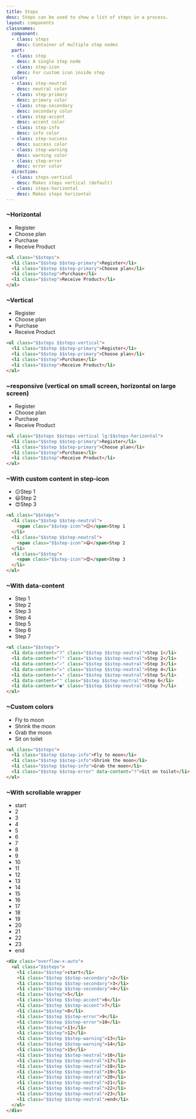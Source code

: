 ```yaml
---
title: Steps
desc: Steps can be used to show a list of steps in a process.
layout: components
classnames:
  component:
  - class: steps
    desc: Container of multiple step nodes
  part:
  - class: step
    desc: A single step node
  - class: step-icon
    desc: For custom icon inside step
  color:
  - class: step-neutral
    desc: neutral color
  - class: step-primary
    desc: primary color
  - class: step-secondary
    desc: secondary color
  - class: step-accent
    desc: accent color
  - class: step-info
    desc: info color
  - class: step-success
    desc: success color
  - class: step-warning
    desc: warning color
  - class: step-error
    desc: error color
  direction:
  - class: steps-vertical
    desc: Makes steps vertical (default)
  - class: steps-horizontal
    desc: Makes steps horizontal
---
```


<script>
  import Component from "$components/Component.svelte"
</script>

### ~Horizontal
<ul class="steps">
  <li class="step step-primary">Register</li>
  <li class="step step-primary">Choose plan</li>
  <li class="step">Purchase</li>
  <li class="step">Receive Product</li>
</ul>

```html
<ul class="$$steps">
  <li class="$$step $$step-primary">Register</li>
  <li class="$$step $$step-primary">Choose plan</li>
  <li class="$$step">Purchase</li>
  <li class="$$step">Receive Product</li>
</ul>
```


### ~Vertical
<ul class="steps steps-vertical">
  <li class="step step-primary">Register</li>
  <li class="step step-primary">Choose plan</li>
  <li class="step">Purchase</li>
  <li class="step">Receive Product</li>
</ul>

```html
<ul class="$$steps $$steps-vertical">
  <li class="$$step $$step-primary">Register</li>
  <li class="$$step $$step-primary">Choose plan</li>
  <li class="$$step">Purchase</li>
  <li class="$$step">Receive Product</li>
</ul>
```


### ~responsive (vertical on small screen, horizontal on large screen)
<ul class="steps steps-vertical lg:steps-horizontal">
  <li class="step step-primary">Register</li>
  <li class="step step-primary">Choose plan</li>
  <li class="step">Purchase</li>
  <li class="step">Receive Product</li>
</ul>

```html
<ul class="$$steps $$steps-vertical lg:$$steps-horizontal">
  <li class="$$step $$step-primary">Register</li>
  <li class="$$step $$step-primary">Choose plan</li>
  <li class="$$step">Purchase</li>
  <li class="$$step">Receive Product</li>
</ul>
```

### ~With custom content in step-icon
<ul class="steps">
  <li class="step step-neutral">
    <span class="step-icon">😕</span>Step 1
  </li>
  <li class="step step-neutral">
    <span class="step-icon">😃</span>Step 2
  </li>
  <li class="step">
    <span class="step-icon">😍</span>Step 3
  </li>
</ul>

```html
<ul class="$$steps">
  <li class="$$step $$step-neutral">
    <span class="$$step-icon">😕</span>Step 1
  </li>
  <li class="$$step $$step-neutral">
    <span class="$$step-icon">😃</span>Step 2
  </li>
  <li class="$$step">
    <span class="$$step-icon">😍</span>Step 3
  </li>
</ul>
```

### ~With data-content
<ul class="steps">
  <li data-content="?" class="step step-neutral">Step 1</li>
  <li data-content="!" class="step step-neutral">Step 2</li>
  <li data-content="✓" class="step step-neutral">Step 3</li>
  <li data-content="✕" class="step step-neutral">Step 4</li>
  <li data-content="★" class="step step-neutral">Step 5</li>
  <li data-content="" class="step step-neutral">Step 6</li>
  <li data-content="●" class="step step-neutral">Step 7</li>
</ul>

```html
<ul class="$$steps">
  <li data-content="?" class="$$step $$step-neutral">Step 1</li>
  <li data-content="!" class="$$step $$step-neutral">Step 2</li>
  <li data-content="✓" class="$$step $$step-neutral">Step 3</li>
  <li data-content="✕" class="$$step $$step-neutral">Step 4</li>
  <li data-content="★" class="$$step $$step-neutral">Step 5</li>
  <li data-content="" class="$$step $$step-neutral">Step 6</li>
  <li data-content="●" class="$$step $$step-neutral">Step 7</li>
</ul>
```


### ~Custom colors
<ul class="steps">
  <li class="step step-info">Fly to moon</li>
  <li class="step step-info">Shrink the moon</li>
  <li class="step step-info">Grab the moon</li>
  <li data-content="?" class="step step-error">Sit on toilet</li>
</ul>

```html
<ul class="$$steps">
  <li class="$$step $$step-info">Fly to moon</li>
  <li class="$$step $$step-info">Shrink the moon</li>
  <li class="$$step $$step-info">Grab the moon</li>
  <li class="$$step $$step-error" data-content="?">Sit on toilet</li>
</ul>
```


### ~With scrollable wrapper
<div class="overflow-x-auto">
  <ul class="steps">
    <li class="step">start</li>
    <li class="step step-secondary">2</li>
    <li class="step step-secondary">3</li>
    <li class="step step-secondary">4</li>
    <li class="step">5</li>
    <li class="step step-accent">6</li>
    <li class="step step-accent">7</li>
    <li class="step">8</li>
    <li class="step step-error">9</li>
    <li class="step step-error">10</li>
    <li class="step">11</li>
    <li class="step">12</li>
    <li class="step step-warning">13</li>
    <li class="step step-warning">14</li>
    <li class="step">15</li>
    <li class="step step-neutral">16</li>
    <li class="step step-neutral">17</li>
    <li class="step step-neutral">18</li>
    <li class="step step-neutral">19</li>
    <li class="step step-neutral">20</li>
    <li class="step step-neutral">21</li>
    <li class="step step-neutral">22</li>
    <li class="step step-neutral">23</li>
    <li class="step step-neutral">end</li>
  </ul>
</div>

```html
<div class="overflow-x-auto">
  <ul class="$$steps">
    <li class="$$step">start</li>
    <li class="$$step $$step-secondary">2</li>
    <li class="$$step $$step-secondary">3</li>
    <li class="$$step $$step-secondary">4</li>
    <li class="$$step">5</li>
    <li class="$$step $$step-accent">6</li>
    <li class="$$step $$step-accent">7</li>
    <li class="$$step">8</li>
    <li class="$$step $$step-error">9</li>
    <li class="$$step $$step-error">10</li>
    <li class="$$step">11</li>
    <li class="$$step">12</li>
    <li class="$$step $$step-warning">13</li>
    <li class="$$step $$step-warning">14</li>
    <li class="$$step">15</li>
    <li class="$$step $$step-neutral">16</li>
    <li class="$$step $$step-neutral">17</li>
    <li class="$$step $$step-neutral">18</li>
    <li class="$$step $$step-neutral">19</li>
    <li class="$$step $$step-neutral">20</li>
    <li class="$$step $$step-neutral">21</li>
    <li class="$$step $$step-neutral">22</li>
    <li class="$$step $$step-neutral">23</li>
    <li class="$$step $$step-neutral">end</li>
  </ul>
</div>
```
